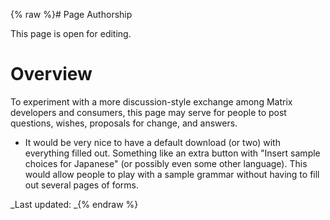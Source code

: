 {% raw %}# Page Authorship

This page is open for editing.

# Overview

To experiment with a more discussion-style exchange among Matrix
developers and consumers, this page may serve for people to post
questions, wishes, proposals for change, and answers.

- It would be very nice to have a default download (or two) with
everything filled out. Something like an extra button with "Insert
sample choices for Japanese" (or possibly even some other language).
This would allow people to play with a sample grammar without having
to fill out several pages of forms.

_Last updated: _{% endraw %}